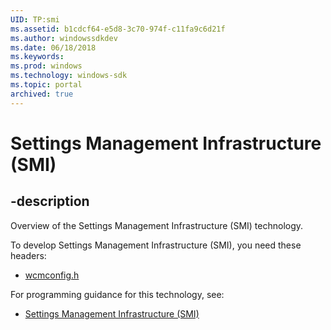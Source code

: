 ```yaml
---
UID: TP:smi
ms.assetid: b1cdcf64-e5d8-3c70-974f-c11fa9c6d21f
ms.author: windowssdkdev
ms.date: 06/18/2018
ms.keywords: 
ms.prod: windows
ms.technology: windows-sdk
ms.topic: portal
archived: true
---
```


# Settings Management Infrastructure (SMI)

## -description

Overview of the Settings Management Infrastructure (SMI) technology.

To develop Settings Management Infrastructure (SMI), you need these headers:

 * [wcmconfig.h](../wcmconfig/index.md)

For programming guidance for this technology, see:
* [Settings Management Infrastructure (SMI)](/previous-versions/windows/desktop/smi)

